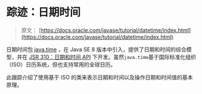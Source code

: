 # 踪迹：日期时间

> 原文： [https://docs.oracle.com/javase/tutorial/datetime/index.html](https://docs.oracle.com/javase/tutorial/datetime/index.html)

日期时间包 [java.time](https://docs.oracle.com/javase/8/docs/api/java/time/package-summary.html) ，在 Java SE 8 版本中引入，提供了日期和时间的综合模型，并在 [JSR 310：日期和时间 API](http://jcp.org/en/jsr/detail?id=310) 下开发。虽然`java.time`基于国际标准化组织（ISO）日历系统，但也支持常用的全球日历。

此跟踪介绍了使用基于 ISO 的类来表示日期和时间以及操作日期和时间值的基本原理。